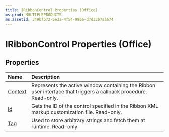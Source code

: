 ```yaml
---
title: IRibbonControl Properties (Office)
ms.prod: MULTIPLEPRODUCTS
ms.assetid: 349bfb72-5e3a-4f54-9866-d7d33b7aa674
---
```



# IRibbonControl Properties (Office)

## Properties



|**Name**|**Description**|
|:-----|:-----|
|[Context](iribboncontrol-context-property-office.md)|Represents the active window containing the Ribbon user interface that triggers a callback procedure. Read-only.|
|[Id](iribboncontrol-id-property-office.md)|Gets the ID of the control specified in the Ribbon XML markup customization file. Read-only.|
|[Tag](iribboncontrol-tag-property-office.md)|Used to store arbitrary strings and fetch them at runtime. Read-only|

